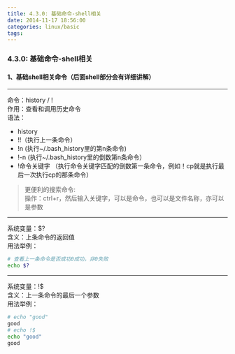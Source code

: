```yaml
---
title: 4.3.0: 基础命令-shell相关
date: 2014-11-17 18:56:00
categories: linux/basic
tags:
---
```

### 4.3.0: 基础命令-shell相关
#### 1、基础shell相关命令（后面shell部分会有详细讲解）
----
命令：history / !  
作用：查看和调用历史命令  
语法：  
- history
- !!（执行上一条命令）
- !n (执行~/.bash_history里的第n条命令)
- !-n (执行~/.bash_history里的倒数第n条命令）
- !命令关键字 （执行命令关键字匹配的倒数第一条命令，例如！cp就是执行最后一次执行cp的那条命令）

> 更便利的搜索命令:  
操作：ctrl+r，然后输入关键字，可以是命令，也可以是文件名称，亦可以是参数

----

系统变量：$?  
含义：上条命令的返回值  
用法举例：  
``` bash
# 查看上一条命令是否成功0成功，非0失败
echo $?
```

----

系统变量：!$  
含义：上一条命令的最后一个参数  
用法举例：
``` bash
# echo "good"
good
# echo !$
echo "good"
good
```

